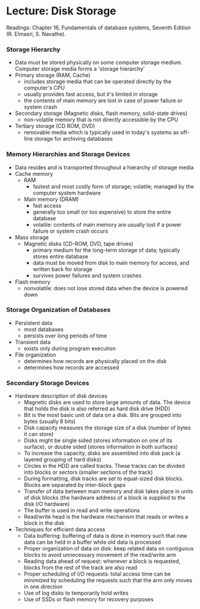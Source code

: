 # Lecture: Disk Storage

Readings: Chapter 16, Fundamentals of database systems, Seventh Edition (R. Elmasri, S. Navathe).

### Storage Hierarchy
- Data must be stored physically on some computer storage medium. Computer storage media forms a 'storage hierarchy'
- Primary storage (RAM, Cache)
  - includes storage media that can be operated directly by the computer's CPU
  - usually provides fast access, but it's limited in storage
  - the contents of main memory are lost in case of power failure or system crash
- Secondary storage (Magnetic disks, flash memory, solid-state drives)
  - non-volatile memory that is not directly accessible by the CPU
- Tertiary storage (CD ROM, DVD)
  - removable media which is typically used in today's systems as off-line storage for archiving databases

### Memory Hierarchies and Storage Devices
- Data resides and is transported throughout a hierarchy of storage media
- Cache memory
  - RAM
    - fastest and most costly form of storage; volatile; managed by the computer system hardware
  - Main memory (DRAM)
    - fast access
    - generally too small (or too expensive) to store the entire database
    - volatile: contents of main memory are usually lost if a power failure or system crash occurs
- Mass storage
  - Magnetic disks (CD-ROM, DVD, tape drives)
    - primary medium for the long-term storage of data; typically stores entire database
    - data must be moved from disk to main memory for access, and written back for storage
    - survives power failures and system crashes
- Flash memory
  - nonvolatile: does not lose stored data when the device is powered down

### Storage Organization of Databases
- Persistent data
  - most databases
  - persists over long periods of time
- Transient data
  - exists only during program execution
- File organization
  - determines how records are physically placed on the disk
  - determines how records are accessed

### Secondary Storage Devices
- Hardware description of disk devices
  - Magnetic disks are used to store large amounts of data. The device that holds the disk is also referred as hard disk drive (HDD)
  - Bit is the most basic unit of data on a disk. Bits are grouped into bytes (usually 8 bits)
  - Disk capacity measures the storage size of a disk (number of bytes it can store)
  - Disks might be single sided (stores information on one of its surface), or double sided (stores information in both surfaces)
  - To increase the capacity, disks are assembled into disk pack (a layered grouping of hard disks)
  - Circles in the HDD are called tracks. These tracks can be divided into blocks or sectors (smaller sections of the track)
  - During formatting, disk tracks are set to equal-sized disk blocks. Blocks are separated by inter-block gaps
  - Transfer of data between main memory and disk takes place in units of disk blocks (the hardware address of a block is supplied to the disk I/O hardware)
  - The buffer is used in read and write operations
  - Read/write head is the hardware mechanism that reads or writes a block in the disk
- Techniques for efficient data access
  - Data buffering: buffering of data is done in memory such that new data can be held in a buffer while old data is processed
  - Proper organization of data on disk: keep related data on contiguous blocks to avoid unnecessary movement of the read/write arm
  - Reading data ahead of request: whenever a block is requested, blocks from the rest of the track are also read
  - Proper scheduling of I/O requests: total access time can be minimized by scheduling the requests such that the  arm only moves in one direction
  - Use of log disks to temporarily hold writes
  - Use of SSDs or flash memory for recovery purposes
